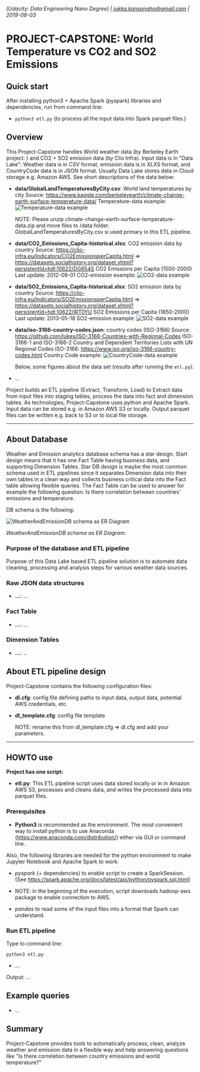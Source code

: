 _(Udacity: Data Engineering Nano Degree) | jukka.kansanaho@gmail.com | 2019-08-03_

# PROJECT-CAPSTONE: World Temperature vs CO2 and SO2 Emissions

## Quick start

After installing python3 + Apache Spark (pyspark) libraries and dependencies, run from command line:

* `python3 etl.py` (to process all the input data into Spark parquet files.)

## Overview

This Project-Capstone handles World weather data (by Berkeley Earth project: ) and CO2 + SO2 emission data (by Clio Infra). Input data is in "Data Lake": Weather data is in CSV format, emission data is in XLXS format, and CountryCode data is in JSON format. Usually Data Lake stores data in Cloud storage e.g. Amazon AWS. See short descriptions of the data below:

* **data/GlobalLandTemperaturesByCity.csv**: World land temperatures by city
  Source: https://www.kaggle.com/berkeleyearth/climate-change-earth-surface-temperature-data/
  Temperature-data example:
  ![Temperature-data example](./Udacity-DEND-Project-Capstone-TemperatureData-20190804-1.png)

  NOTE: Please unzip climate-change-earth-surface-temperature-data.zip and move files to /data folder. GlobalLandTemperaturesByCity.csv si used primary in this ETL pipeline.

* **data/CO2_Emissions_Capita-historical.xlsx**: CO2 emission data by country
  Source: https://clio-infra.eu/Indicators/CO2EmissionsperCapita.html
  => https://datasets.socialhistory.org/dataset.xhtml?persistentId=hdl:10622/DG654S
  CO2 Emissions per Capita (1500-2000)
  Last update: 2012-09-01
  CO2-emission example:
  ![CO2-data example](./Udacity-DEND-Project-Capstone-CO2Data-20190804-2.png)

* **data/SO2_Emissions_Capita-historical.xlsx**: SO2 emission data by country
  Source: https://clio-infra.eu/Indicators/SO2EmissionsperCapita.html
  => https://datasets.socialhistory.org/dataset.xhtml?persistentId=hdl:10622/IRT0YU
  SO2 Emissions per Capita (1850-2000)  
  Last update: 2013-05-18
  SO2-emission example:
  ![SO2-data example](./Udacity-DEND-Project-Capstone-SO2Data-20190804-3.png)

* **data/iso-3166-country-codes.json**: country codes (ISO-3166)
  Source: https://github.com/lukes/ISO-3166-Countries-with-Regional-Codes
  ISO-3166-1 and ISO-3166-2 Country and Dependent Territories Lists with UN Regional Codes
  ISO-3166: https://www.iso.org/iso-3166-country-codes.html
  Country Code example:
  ![CountryCode-data example](./Udacity-DEND-Project-Capstone-CountryCodesData-20190804-4.png)

  Below, some figures about the data set (results after running the `etl.py`):

* ...

Project builds an ETL pipeline (Extract, Transform, Load) to Extract data from input files into staging tables, process the data into fact and dimension tables. As technologies, Project-Capstone uses python and Apache Spark. Input data can be stored e.g. in Amazon AWS S3 or locally. Output parquet files can be written e.g. back to S3 or to local file storage.

---

## About Database

Weather and Emission analytics database schema has a star design. Start design means that it has one Fact Table having business data, and supporting Dimension Tables. Star DB design is maybe the most common schema used in ETL pipelines since it separates Dimension data into their own tables in a clean way and collects business critical data into the Fact table allowing flexible queries.
The Fact Table can be used to answer for example the following question: Is there correlation between countries' emissions and temperature.

DB schema is the following:

![WeatherAndEmissionDB schema as ER Diagram](./Udacity-DEND-Project-Capstone-ERD-20190804v1.png)

_*WeatherAndEmissionDB schema as ER Diagram.*_

### Purpose of the database and ETL pipeline

Purpose of this Data Lake based ETL pipeline solution is to automate data cleaning, processing and analysis steps for various weather data sources.

### Raw JSON data structures

* **...**: ...

### Fact Table

* **...**: ...

### Dimension Tables

* **...**: ...

## About ETL pipeline design

Project-Capstone contains the following configuration files:

* **dl.cfg**: config file defining paths to input data, output data, potential AWS credentials, etc.
* **dl_template.cfg**: config file template

  NOTE: rename this from dl_template.cfg => dl.cfg and add your parameters.

---

## HOWTO use

**Project has one script:**

* **etl.py**: This ETL pipeline script uses data stored locally or in in Amazon AWS S3, processes and cleans data, and writes the processed data into parquet files.

### Prerequisites

* **Python3** is recommended as the environment. The most convenient way to install python is to use Anaconda (https://www.anaconda.com/distribution/) either via GUI or command line.

Also, the following libraries are needed for the python environment to make Jupyter Notebook and Apache Spark to work:

* _pyspark_ (+ dependencies) to enable script to create a SparkSession. (See https://spark.apache.org/docs/latest/api/python/pyspark.sql.html)
* NOTE: in the beginning of the execution, script downloads hadoop-aws package to enable connection to AWS.

* _pandas_ to read some of the input files into a format that Spark can understand.

### Run ETL pipeline

Type to command line:

`python3 etl.py`

* ...

Output: ...

## Example queries

* ...

## Summary

Project-Capstone provides tools to automatically process, clean, analyze weather and emission data in a flexible way and help answering questions like "Is there correlation between country emissions and world temperature?"
